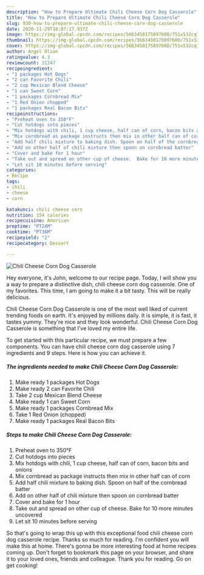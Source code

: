 ```yaml
---
description: "How to Prepare Ultimate Chili Cheese Corn Dog Casserole"
title: "How to Prepare Ultimate Chili Cheese Corn Dog Casserole"
slug: 930-how-to-prepare-ultimate-chili-cheese-corn-dog-casserole
date: 2020-11-29T18:07:17.937Z
image: https://img-global.cpcdn.com/recipes/5663450175897600/751x532cq70/chili-cheese-corn-dog-casserole-recipe-main-photo.jpg
thumbnail: https://img-global.cpcdn.com/recipes/5663450175897600/751x532cq70/chili-cheese-corn-dog-casserole-recipe-main-photo.jpg
cover: https://img-global.cpcdn.com/recipes/5663450175897600/751x532cq70/chili-cheese-corn-dog-casserole-recipe-main-photo.jpg
author: Angel Olson
ratingvalue: 4.3
reviewcount: 31247
recipeingredient:
- "1 packages Hot Dogs"
- "2 can Favorite Chili"
- "2 cup Mexican Blend Cheese"
- "1 can Sweet Corn"
- "1 packages Cornbread Mix"
- "1 Red Onion chopped"
- "1 packages Real Bacon Bits"
recipeinstructions:
- "Preheat oven to 350°F"
- "Cut hotdogs into pieces"
- "Mix hotdogs with chili, 1 cup cheese, half can of corn, bacon bits and onions"
- "Mix cornbread as package instructs then mix in other half can of corn"
- "Add half chili mixture to baking dish. Spoon on half of the cornbread batter"
- "Add on other half of chili mixture then spoon on cornbread batter"
- "Cover and bake for 1 hour"
- "Take out and spread on other cup of cheese.  Bake for 10 more minutes uncovered"
- "Let sit 10 minutes before serving"
categories:
- Recipe
tags:
- chili
- cheese
- corn

katakunci: chili cheese corn 
nutrition: 154 calories
recipecuisine: American
preptime: "PT24M"
cooktime: "PT36M"
recipeyield: "2"
recipecategory: Dessert

---
```



![Chili Cheese Corn Dog Casserole](https://img-global.cpcdn.com/recipes/5663450175897600/751x532cq70/chili-cheese-corn-dog-casserole-recipe-main-photo.jpg)

Hey everyone, it's John, welcome to our recipe page. Today, I will show you a way to prepare a distinctive dish, chili cheese corn dog casserole. One of my favorites. This time, I am going to make it a bit tasty. This will be really delicious.



Chili Cheese Corn Dog Casserole is one of the most well liked of current trending foods on earth. It's enjoyed by millions daily. It is simple, it is fast, it tastes yummy. They're nice and they look wonderful. Chili Cheese Corn Dog Casserole is something that I've loved my entire life.


To get started with this particular recipe, we must prepare a few components. You can have chili cheese corn dog casserole using 7 ingredients and 9 steps. Here is how you can achieve it.

<!--inarticleads1-->

##### The ingredients needed to make Chili Cheese Corn Dog Casserole:

1. Make ready 1 packages Hot Dogs
1. Make ready 2 can Favorite Chili
1. Take 2 cup Mexican Blend Cheese
1. Make ready 1 can Sweet Corn
1. Make ready 1 packages Cornbread Mix
1. Take 1 Red Onion (chopped)
1. Make ready 1 packages Real Bacon Bits




<!--inarticleads2-->

##### Steps to make Chili Cheese Corn Dog Casserole:

1. Preheat oven to 350°F
1. Cut hotdogs into pieces
1. Mix hotdogs with chili, 1 cup cheese, half can of corn, bacon bits and onions
1. Mix cornbread as package instructs then mix in other half can of corn
1. Add half chili mixture to baking dish. Spoon on half of the cornbread batter
1. Add on other half of chili mixture then spoon on cornbread batter
1. Cover and bake for 1 hour
1. Take out and spread on other cup of cheese.  Bake for 10 more minutes uncovered
1. Let sit 10 minutes before serving




So that's going to wrap this up with this exceptional food chili cheese corn dog casserole recipe. Thanks so much for reading. I'm confident you will make this at home. There's gonna be more interesting food at home recipes coming up. Don't forget to bookmark this page on your browser, and share it to your loved ones, friends and colleague. Thank you for reading. Go on get cooking!
